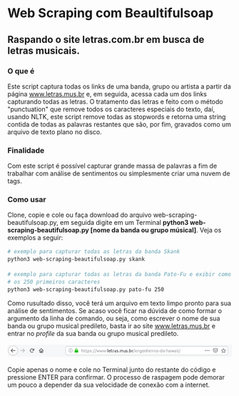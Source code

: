 # Web Scraping com Beaultifulsoap
Raspando o site letras.com.br em busca de letras musicais.
-----
### O que é
Este script captura todas os links de uma banda, grupo ou artista a partir da página www.letras.mus.br e, em seguida, acessa cada um dos links capturando todas as letras. O tratamento das letras e feito com o método "punctuation" que remove todos os caracteres especiais do texto, daí, usando NLTK, este script remove todas as stopwords e retorna uma string contida de todas as palavras restantes que são, por fim, gravados como um arquivo de texto plano no disco.
### Finalidade
Com este script é possível capturar grande massa de palavras a fim de trabalhar com análise de sentimentos ou simplesmente criar uma nuvem de tags.
### Como usar
Clone, copie e cole ou faça download do arquivo web-scraping-beautifulsoap.py, em seguida digite em um Terminal **python3 web-scraping-beautifulsoap.py [nome da banda ou grupo músical]**. Veja os exemplos a seguir:

```bash
# exemplo para capturar todas as letras da banda Skank
python3 web-scraping-beautifulsoap.py skank

# exemplo para capturar todas as letras da banda Pato-Fu e exibir como preview 
# os 250 primeiros caracteres
python3 web-scraping-beautifulsoap.py pato-fu 250
```
Como rusultado disso, você terá um arquivo em texto limpo pronto para sua análise de sentimentos.
Se acaso você ficar na dúvida de como formar o argumento da linha de comando, ou seja, como escrever o nome de sua banda ou grupo musical predileto, basta ir ao site www.letras.mus.br e entrar no *profile* da sua banda ou grupo musical predileto.
<br/><br/><img src='url.png' width=700><br/><br/>
Copie apenas o nome e cole no Terminal junto do restante do código e pressione ENTER para confirmar. O processo de raspagem pode demorar um pouco a depender da sua velocidade de conexão com a internet. 
